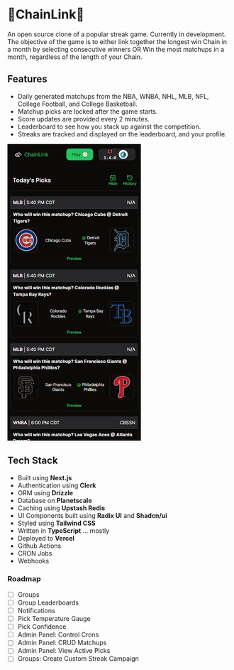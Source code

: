 # 🔗ChainLink🔗

An open source clone of a popular streak game. Currently in development.
The objective of the game is to either link together the longest win Chain in a month by selecting consecutive winners OR Win the most matchups in a month, regardless of the length of your Chain.

## Features

- Daily generated matchups from the NBA, WNBA, NHL, MLB, NFL, College Football, and College Basketball.
- Matchup picks are locked after the game starts.
- Score updates are provided every 2 minutes.
- Leaderboard to see how you stack up against the competition.
- Streaks are tracked and displayed on the leaderboard, and your profile.

[![Preview](/public/images/screenshot.png "Preview")](https://chainlink.st)

## Tech Stack

- Built using **Next.js**
- Authentication using **Clerk**
- ORM using **Drizzle**
- Database on **Planetscale**
- Caching using **Upstash Redis**
- UI Components built using **Radix UI** and **Shadcn/ui**
- Styled using **Tailwind CSS**
- Written in **TypeScript** ... mostly
- Deployed to **Vercel**
- Github Actions
- CRON Jobs
- Webhooks

### Roadmap

- [ ] Groups
- [ ] Group Leaderboards
- [ ] Notifications
- [ ] Pick Temperature Gauge
- [ ] Pick Confidence
- [ ] Admin Panel: Control Crons
- [ ] Admin Panel: CRUD Matchups
- [ ] Admin Panel: View Active Picks
- [ ] Groups: Create Custom Streak Campaign
